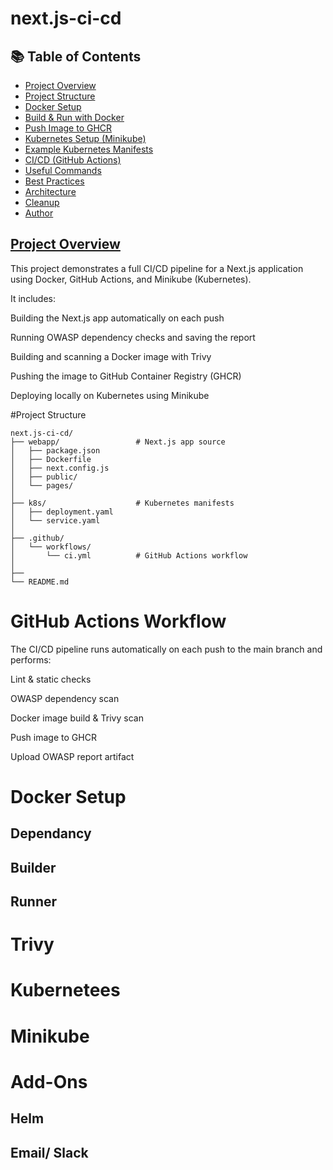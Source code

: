 # next.js-ci-cd
## 📚 Table of Contents

- [Project Overview](#project-overview)
- [Project Structure](#-project-structure)
- [Docker Setup](#-docker-setup)
- [Build & Run with Docker](#️-build--run-with-docker)
- [Push Image to GHCR](#️-push-image-to-github-container-registry-ghcr)
- [Kubernetes Setup (Minikube)](#️-kubernetes-setup-minikube)
- [Example Kubernetes Manifests](#-example-kubernetes-manifests)
- [CI/CD (GitHub Actions)](#️-cicd-github-actions)
- [Useful Commands](#-useful-commands)
- [Best Practices](#-best-practices)
- [Architecture](#-example-architecture)
- [Cleanup](#-cleanup)
- [Author](#-author)

## [Project Overview](#-project-overview)



This project demonstrates a full CI/CD pipeline for a Next.js application using Docker, GitHub Actions, and Minikube (Kubernetes).

It includes:

Building the Next.js app automatically on each push

Running OWASP dependency checks and saving the report

Building and scanning a Docker image with Trivy

Pushing the image to GitHub Container Registry (GHCR)

Deploying locally on Kubernetes using Minikube


#Project Structure
```
next.js-ci-cd/
├── webapp/                 # Next.js app source
│   ├── package.json
│   ├── Dockerfile
│   ├── next.config.js
│   ├── public/
│   └── pages/
│
├── k8s/                    # Kubernetes manifests
│   ├── deployment.yaml
│   └── service.yaml
│
├── .github/
│   └── workflows/
│       └── ci.yml          # GitHub Actions workflow
│
├── 
└── README.md
```
# GitHub Actions Workflow

The CI/CD pipeline runs automatically on each push to the main branch and performs:

Lint & static checks

OWASP dependency scan

Docker image build & Trivy scan

Push image to GHCR

Upload OWASP report artifact

# Docker Setup
## Dependancy
## Builder
## Runner

# Trivy

# Kubernetees 
# Minikube

# Add-Ons
## Helm
## Email/ Slack


